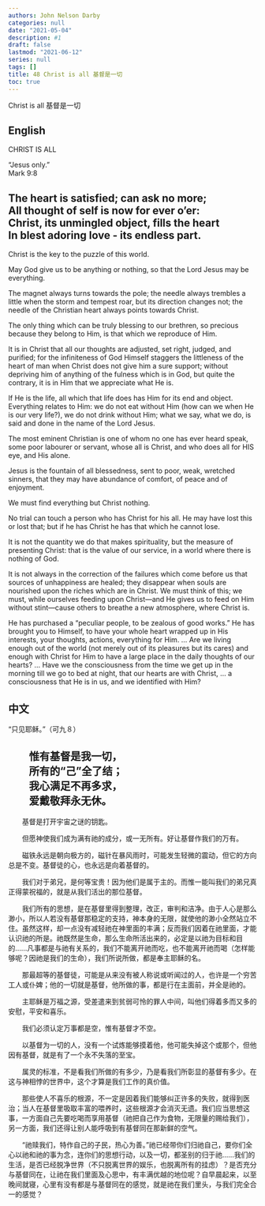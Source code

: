 ```yaml
---
authors: John Nelson Darby
categories: null
date: "2021-05-04"
description: #1
draft: false
lastmod: "2021-06-12"
series: null
tags: []
title: 48 Christ is all 基督是一切
toc: true
---
```


Christ is all 基督是一切

<!--more-->
## English

CHRIST IS ALL

“Jesus only.”  
Mark 9:8  


The heart is satisfied; can ask no more;  
All thought of self is now for ever o’er:  
Christ, its unmingled object, fills the heart  
In blest adoring love - its endless part.  
---

Christ is the key to the puzzle of this world.  


May God give us to be anything or nothing, so that the Lord Jesus may be everything.  


The magnet always turns towards the pole; the needle always trembles a little when the storm and tempest roar, but its direction changes not; the needle of the Christian heart always points towards Christ.  


The only thing which can be truly blessing to our brethren, so precious because they belong to Him, is that which we reproduce of Him.  


It is in Christ that all our thoughts are adjusted, set right, judged, and purified; for the infiniteness of God Himself staggers the littleness of the heart of man when Christ does not give him a sure support; without depriving him of anything of the fulness which is in God, but quite the contrary, it is in Him that we appreciate what He is.  


If He is the life, all which that life does has Him for its end and object. Everything relates to Him: we do not eat without Him (how can we when He is our very life?), we do not drink without Him; what we say, what we do, is said and done in the name of the Lord Jesus.  


The most eminent Christian is one of whom no one has ever heard speak, some poor labourer or servant, whose all is Christ, and who does all for HIS eye, and His alone.  


Jesus is the fountain of all blessedness, sent to poor, weak, wretched sinners, that they may have abundance of comfort, of peace and of enjoyment.  


We must find everything but Christ nothing.  


No trial can touch a person who has Christ for his all. He may have lost this or lost that; but if he has Christ he has that which he cannot lose.  


It is not the quantity we do that makes spirituality, but the measure of presenting Christ: that is the value of our service, in a world where there is nothing of God.  


It is not always in the correction of the failures which come before us that sources of unhappiness are healed; they disappear when souls are nourished upon the riches which are in Christ. We must think of this; we must, while ourselves feeding upon Christ—and He gives us to feed on Him without stint—cause others to breathe a new atmosphere, where Christ is.  


He has purchased a “peculiar people, to be zealous of good works.” He has brought you to Himself, to have your whole heart wrapped up in His interests, your thoughts, actions, everything for Him. … Are we living enough out of the world (not merely out of its pleasures but its cares) and enough with Christ for Him to have a large place in the daily thoughts of our hearts? … Have we the consciousness from the time we get up in the morning till we go to bed at night, that our hearts are with Christ, … a consciousness that He is in us, and we identified with Him?



## 中文
“只见耶稣。”（可九８）

　　惟有基督是我一切，  
　　所有的“己”全了结；  
　　我心满足不再多求，  
　　爱戴敬拜永无休。   
----

　　基督是打开宇宙之谜的钥匙。  

　　但愿神使我们成为满有祂的成分，或一无所有。好让基督作我们的万有。  

　　磁铁永远是朝向极方的，磁针在暴风雨时，可能发生轻微的震动，但它的方向总是不变。基督徒的心，也永远是向着基督的。  

　　我们对于弟兄，是何等宝贵！因为他们是属于主的。而惟一能叫我们的弟兄真正得蒙祝福的，就是从我们活出的那位基督。  

　　我们所有的思想，是在基督里得到整理，改正，审判和洁净。由于人心是那么渺小，所以人若没有基督那稳定的支持，神本身的无限，就使他的渺小全然站立不住。虽然这样，却一点没有减轻祂在神里面的丰满；反而我们因着在祂里面，才能认识祂的所是。祂既然是生命，那么生命所活出来的，必定是以祂为目标和目的……凡事都是与祂有关系的，我们不能离开祂而吃，也不能离开祂而喝（怎样能够呢？因祂是我们的生命），我们所说所做，都是奉主耶稣的名。  

　　那最超等的基督徒，可能是从来没有被人称说或听闻过的人，也许是一个穷苦工人或仆婢；他的一切就是基督，他所做的事，都是行在主面前，并全是祂的。  

　　主耶稣是万福之源，受差遣来到贫弱可怜的罪人中间，叫他们得着多而又多的安慰，平安和喜乐。  

　　我们必须认定万事都是空，惟有基督才不空。  

　　以基督为一切的人，没有一个试炼能够摸着他，他可能失掉这个或那个，但他因有基督，就是有了一个永不失落的至宝。  

　　属灵的标准，不是看我们所做的有多少，乃是看我们所彰显的基督有多少。在这与神相悖的世界中，这个才算是我们工作的真价值。  

　　那些使人不喜乐的根源，不一定是因着我们能够纠正许多的失败，就得到医治；当人在基督里吸取丰富的喂养时，这些根源才会消灭无遗。我们应当思想这事，一方面自己先要吃喝而享用基督（祂把自己作为食物，无限量的赐给我们），另一方面，我们还得让别人能呼吸到有基督同在那新鲜的空气。  

　　“祂赎我们，特作自己的子民，热心为善。”祂已经带你们归祂自己，要你们全心以祂和祂的事为念，连你们的思想行动，以及一切，都圣别的归于祂……我们的生活，是否已经脱净世界（不只脱离世界的娱乐，也脱离所有的挂虑）？是否充分与基督同在，让祂在我们里面及心思中，有丰满优越的地位呢？自早晨起来，以至晚间就寝，心里有没有都是与基督同在的感觉，就是祂在我们里头，与我们完全合一的感觉？
